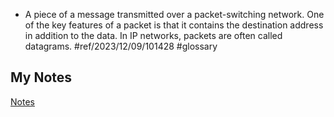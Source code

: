 - A piece of a message transmitted over a packet-switching network. One of the key features of a packet is that it contains the destination address in addition to the data. In IP networks, packets are often called datagrams. #ref/2023/12/09/101428 #glossary
## My Notes
[Notes](mynotes/packet-notes.md)
